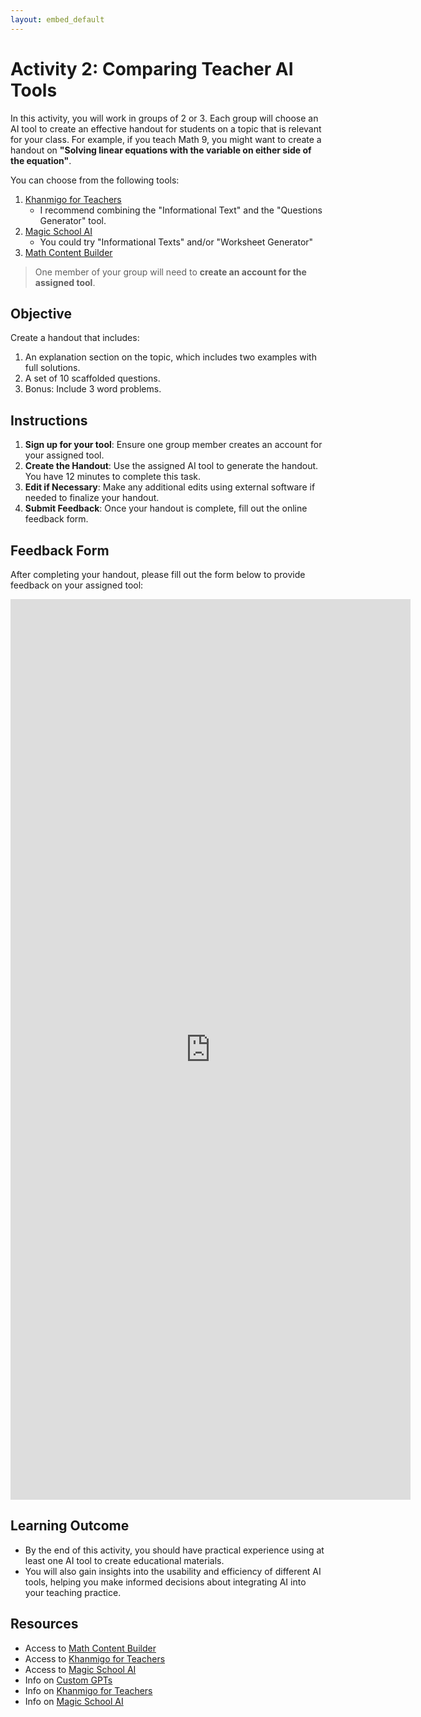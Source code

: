 ```yaml
---
layout: embed_default
---
```


# Activity 2: Comparing Teacher AI Tools

In this activity, you will work in groups of 2 or 3. Each group will choose an AI tool to create an effective handout for students on a topic that is relevant for your class. For example, if you teach Math 9, you might want to create a handout on **"Solving linear equations with the variable on either side of the equation"**.

You can choose from the following tools:

1. [Khanmigo for Teachers](https://www.khanmigo.ai/teachers)
    - I recommend combining the "Informational Text" and the "Questions Generator" tool.
2. [Magic School AI](https://app.magicschool.ai/auth/signup)
    - You could try "Informational Texts" and/or "Worksheet Generator" 
3. [Math Content Builder](https://chatgpt.com/g/g-38NiEiNWQ-math-content-builder)

> One member of your group will need to **create an account for the assigned tool**.

## Objective

Create a handout that includes:
1. An explanation section on the topic, which includes two examples with full solutions.
2. A set of 10 scaffolded questions.
3. Bonus: Include 3 word problems.

## Instructions

1. **Sign up for your tool**: Ensure one group member creates an account for your assigned tool.
2. **Create the Handout**: Use the assigned AI tool to generate the handout. You have 12 minutes to complete this task.
3. **Edit if Necessary**: Make any additional edits using external software if needed to finalize your handout.
4. **Submit Feedback**: Once your handout is complete, fill out the online feedback form.

## Feedback Form

After completing your handout, please fill out the form below to provide feedback on your assigned tool:

<iframe src="https://docs.google.com/forms/d/e/1FAIpQLSddb610gstwJJjI9bXj-UzKNlXOArtv7jMhd2iSlnAxB4YWtQ/viewform?embedded=true" width="640" height="1441" frameborder="0" marginheight="0" marginwidth="0">Loading…</iframe>

## Learning Outcome

* By the end of this activity, you should have practical experience using at least one AI tool to create educational materials. 
* You will also gain insights into the usability and efficiency of different AI tools, helping you make informed decisions about integrating AI into your teaching practice.

## Resources

- Access to [Math Content Builder](https://chatgpt.com/g/g-38NiEiNWQ-math-content-builder)
- Access to [Khanmigo for Teachers](https://www.khanmigo.ai/teachers)
- Access to [Magic School AI](https://app.magicschool.ai/auth/signup)
- Info on [Custom GPTs](https://teaghan.github.io/AI-Enhanced-Education/md_files/custom_GPTs.html)
- Info on [Khanmigo for Teachers](https://teaghan.github.io/AI-Enhanced-Education/md_files/Khanmigo_for_teachers.html)
- Info on [Magic School AI](https://teaghan.github.io/AI-Enhanced-Education/md_files/MagicSchoolAI.html)